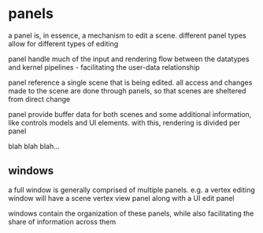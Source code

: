# panels

a panel is, in essence, a mechanism to edit a scene. different panel types allow for different types of editing

panel handle much of the input and rendering flow between the datatypes and kernel pipelines - facilitating the user-data relationship

panel reference a single scene that is being edited. all access and changes made to the scene are done through panels, so that scenes are sheltered from direct change

panel provide buffer data for both scenes and some additional information, like controls models and UI elements. with this, rendering is divided per panel

blah blah blah...

## windows

a full window is generally comprised of multiple panels. e.g. a vertex editing window will have a scene vertex view panel along with a UI edit panel

windows contain the organization of these panels, while also facilitating the share of information across them
